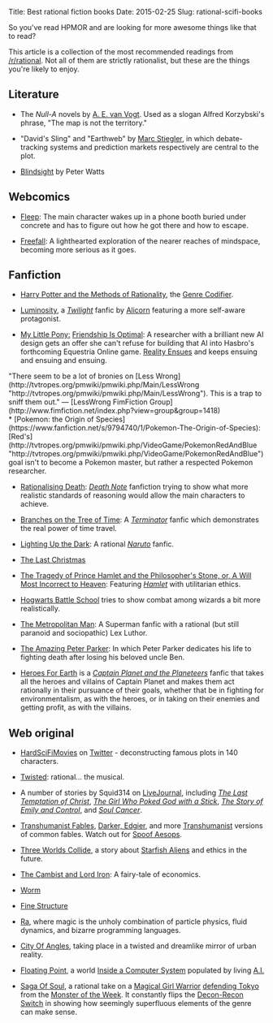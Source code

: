 Title: Best rational fiction books
Date: 2015-02-25
Slug: rational-scifi-books

So you've read HPMOR and are looking for more awesome things like that to read?

This article is a collection of the most recommended readings from [/r/rational](http://www.reddit.com/r/rational/). Not all of them are strictly rationalist, but these are the things you're likely to enjoy.

## Literature

*   The _Null-A_ novels by [A. E. van Vogt](http://tvtropes.org/pmwiki/pmwiki.php/Creator/AEVanVogt "http://tvtropes.org/pmwiki/pmwiki.php/Creator/AEVanVogt"). Used as a slogan Alfred Korzybski's phrase, "The map is not the territory."

*   "David's Sling" and "Earthweb" by [Marc Stiegler](http://tvtropes.org/pmwiki/pmwiki.php/Creator/MarcStiegler "http://tvtropes.org/pmwiki/pmwiki.php/Creator/MarcStiegler"), in which debate-tracking systems and prediction markets respectively are central to the plot.

* [Blindsight](http://tvtropes.org/pmwiki/pmwiki.php/Literature/Blindsight "http://tvtropes.org/pmwiki/pmwiki.php/Literature/Blindsight") by Peter Watts

## Webcomics
* [Fleep](http://tvtropes.org/pmwiki/pmwiki.php/ComicStrip/Fleep "http://tvtropes.org/pmwiki/pmwiki.php/ComicStrip/Fleep"): The main character wakes up in a phone booth buried under concrete and has to figure out how he got there and how to escape.

* [Freefall](http://tvtropes.org/pmwiki/pmwiki.php/Webcomic/Freefall "http://tvtropes.org/pmwiki/pmwiki.php/Webcomic/Freefall"): A lighthearted exploration of the nearer reaches of mindspace, becoming more serious as it goes.
## Fanfiction
* [Harry Potter and the Methods of Rationality](http://tvtropes.org/pmwiki/pmwiki.php/Fanfic/HarryPotterAndTheMethodsOfRationality "http://tvtropes.org/pmwiki/pmwiki.php/Fanfic/HarryPotterAndTheMethodsOfRationality"), the [Genre Codifier](http://tvtropes.org/pmwiki/pmwiki.php/Main/TropeCodifier "http://tvtropes.org/pmwiki/pmwiki.php/Main/TropeCodifier").

* [Luminosity](http://tvtropes.org/pmwiki/pmwiki.php/Fanfic/Luminosity "http://tvtropes.org/pmwiki/pmwiki.php/Fanfic/Luminosity"), a _[Twilight](http://tvtropes.org/pmwiki/pmwiki.php/Literature/Twilight "http://tvtropes.org/pmwiki/pmwiki.php/Literature/Twilight")_ fanfic by [Alicorn](http://tvtropes.org/pmwiki/pmwiki.php/Creator/Alicorn "http://tvtropes.org/pmwiki/pmwiki.php/Creator/Alicorn") featuring a more self-aware protagonist.

* [My Little Pony:](http://tvtropes.org/pmwiki/pmwiki.php/WesternAnimation/MyLittlePonyFriendshipIsMagic "http://tvtropes.org/pmwiki/pmwiki.php/WesternAnimation/MyLittlePonyFriendshipIsMagic") [Friendship Is Optimal](http://tvtropes.org/pmwiki/pmwiki.php/Fanfic/FriendshipIsOptimal "http://tvtropes.org/pmwiki/pmwiki.php/Fanfic/FriendshipIsOptimal"): A researcher with a brilliant new AI design gets an offer she can't refuse for building that AI into Hasbro's forthcoming Equestria Online game. [Reality Ensues](http://tvtropes.org/pmwiki/pmwiki.php/Main/RealityEnsues "http://tvtropes.org/pmwiki/pmwiki.php/Main/RealityEnsues") and keeps ensuing and ensuing and ensuing.
<div class="indent"> "There seem to be a lot of bronies on [Less Wrong](http://tvtropes.org/pmwiki/pmwiki.php/Main/LessWrong "http://tvtropes.org/pmwiki/pmwiki.php/Main/LessWrong"). This is a trap to sniff them out." — [LessWrong FimFiction Group](http://www.fimfiction.net/index.php?view=group&amp;group=1418)
</div>
* [Pokemon: the Origin of Species](https://www.fanfiction.net/s/9794740/1/Pokemon-The-Origin-of-Species): [Red's](http://tvtropes.org/pmwiki/pmwiki.php/VideoGame/PokemonRedAndBlue "http://tvtropes.org/pmwiki/pmwiki.php/VideoGame/PokemonRedAndBlue") goal isn't to become a Pokemon master, but rather a respected Pokemon researcher.

* [Rationalising Death](https://www.fanfiction.net/s/9380249/1/Rationalising-Death): _[Death Note](http://tvtropes.org/pmwiki/pmwiki.php/Manga/DeathNote "http://tvtropes.org/pmwiki/pmwiki.php/Manga/DeathNote")_ fanfiction trying to show what more realistic standards of reasoning would allow the main characters to achieve.

* [Branches on the Tree of Time](https://www.fanfiction.net/s/9658524/1/Branches-on-the-Tree-of-Time): A _[Terminator](http://tvtropes.org/pmwiki/pmwiki.php/Franchise/Terminator "http://tvtropes.org/pmwiki/pmwiki.php/Franchise/Terminator")_ fanfic which demonstrates the real power of time travel.

* [Lighting Up the Dark](https://www.fanfiction.net/s/9311012/1/Lighting-Up-the-Dark): A rational _[Naruto](http://tvtropes.org/pmwiki/pmwiki.php/Franchise/Naruto "http://tvtropes.org/pmwiki/pmwiki.php/Franchise/Naruto")_ fanfic.

* [The Last Christmas](https://www.fanfiction.net/s/9915682/1/The-Last-Christmas)

* [The Tragedy of Prince Hamlet and the Philosopher's Stone, or, A Will Most Incorrect to Heaven](http://makefoil.com/): Featuring _[Hamlet](http://tvtropes.org/pmwiki/pmwiki.php/Theatre/Hamlet "http://tvtropes.org/pmwiki/pmwiki.php/Theatre/Hamlet")_ with utilitarian ethics.

* [Hogwarts Battle School](https://www.fanfiction.net/s/8379655/1/Hogwarts-Battle-School) tries to show combat among wizards a bit more realistically.

* [The Metropolitan Man](http://tvtropes.org/pmwiki/pmwiki.php/FanFic/TheMetropolitanMan "http://tvtropes.org/pmwiki/pmwiki.php/FanFic/TheMetropolitanMan"): A Superman fanfic with a rational (but still paranoid and sociopathic) Lex Luthor.

* [The Amazing Peter Parker](https://www.fanfiction.net/s/10503877/1/The-Amazing-Peter-Parker): In which Peter Parker dedicates his life to fighting death after losing his beloved uncle Ben.

* [Heroes For Earth](http://tvtropes.org/pmwiki/pmwiki.php/Fanfic/HeroesForEarth "http://tvtropes.org/pmwiki/pmwiki.php/Fanfic/HeroesForEarth") is a _[Captain Planet and the Planeteers](http://tvtropes.org/pmwiki/pmwiki.php/WesternAnimation/CaptainPlanetAndThePlaneteers "http://tvtropes.org/pmwiki/pmwiki.php/WesternAnimation/CaptainPlanetAndThePlaneteers")_ fanfic that takes all the heroes and villains of Captain Planet and makes them act rationally in their pursuance of their goals, whether that be in fighting for environmentalism, as with the heroes, or in taking on their enemies and getting profit, as with the villains.

## Web original
* [HardSciFiMovies](https://twitter.com/HardSciFiMovies) on [Twitter](http://tvtropes.org/pmwiki/pmwiki.php/Website/Twitter "http://tvtropes.org/pmwiki/pmwiki.php/Website/Twitter") - deconstructing famous plots in 140 characters.

* [Twisted](https://www.youtube.com/watch?v=-77cUxba-aA): rational... the musical.

*   A number of stories by Squid314 on [LiveJournal](http://tvtropes.org/pmwiki/pmwiki.php/Main/LiveJournal "http://tvtropes.org/pmwiki/pmwiki.php/Main/LiveJournal"), including _[The Last Temptation of Christ](http://squid314.livejournal.com/324957.html)_, _[The Girl Who Poked God with a Stick](http://squid314.livejournal.com/336195.html)_, _[The Story of Emily and Control](http://squid314.livejournal.com/293753.html)_, and _[Soul Cancer](http://squid314.livejournal.com/284970.html)_.

* [Transhumanist Fables](http://slatestarcodex.com/2013/05/27/transhumanist-fables/), [Darker, Edgier](http://tvtropes.org/pmwiki/pmwiki.php/Main/DarkerAndEdgier "http://tvtropes.org/pmwiki/pmwiki.php/Main/DarkerAndEdgier"), and more [Transhumanist](http://tvtropes.org/pmwiki/pmwiki.php/Main/Transhuman "http://tvtropes.org/pmwiki/pmwiki.php/Main/Transhuman") versions of common fables. Watch out for [Spoof Aesops](http://tvtropes.org/pmwiki/pmwiki.php/Main/SpoofAesop "http://tvtropes.org/pmwiki/pmwiki.php/Main/SpoofAesop").

* [Three Worlds Collide](http://tvtropes.org/pmwiki/pmwiki.php/Main/ThreeWorldsCollide "http://tvtropes.org/pmwiki/pmwiki.php/Main/ThreeWorldsCollide"), a story about [Starfish Aliens](http://tvtropes.org/pmwiki/pmwiki.php/Main/StarfishAliens "http://tvtropes.org/pmwiki/pmwiki.php/Main/StarfishAliens") and ethics in the future.

* [The Cambist and Lord Iron](http://tvtropes.org/pmwiki/pmwiki.php/Literature/TheCambistAndLordIron "http://tvtropes.org/pmwiki/pmwiki.php/Literature/TheCambistAndLordIron"): A fairy-tale of economics.

* [Worm](http://tvtropes.org/pmwiki/pmwiki.php/Literature/Worm "http://tvtropes.org/pmwiki/pmwiki.php/Literature/Worm")

* [Fine Structure](http://tvtropes.org/pmwiki/pmwiki.php/Literature/FineStructure "http://tvtropes.org/pmwiki/pmwiki.php/Literature/FineStructure")

* [Ra](http://tvtropes.org/pmwiki/pmwiki.php/Literature/Ra "http://tvtropes.org/pmwiki/pmwiki.php/Literature/Ra"), where magic is the unholy combination of particle physics, fluid dynamics, and bizarre programming languages.

* [City Of Angles](http://tvtropes.org/pmwiki/pmwiki.php/Literature/CityOfAngles "http://tvtropes.org/pmwiki/pmwiki.php/Literature/CityOfAngles"), taking place in a twisted and dreamlike mirror of urban reality.

* [Floating Point](http://tvtropes.org/pmwiki/pmwiki.php/Literature/FloatingPoint "http://tvtropes.org/pmwiki/pmwiki.php/Literature/FloatingPoint"), a world [Inside a Computer System](http://tvtropes.org/pmwiki/pmwiki.php/Main/InsideAComputerSystem "http://tvtropes.org/pmwiki/pmwiki.php/Main/InsideAComputerSystem") populated by living [A.I.](http://tvtropes.org/pmwiki/pmwiki.php/Main/ArtificialIntelligence "http://tvtropes.org/pmwiki/pmwiki.php/Main/ArtificialIntelligence")

* [Saga Of Soul](http://tvtropes.org/pmwiki/pmwiki.php/Literature/SagaOfSoul "http://tvtropes.org/pmwiki/pmwiki.php/Literature/SagaOfSoul"), a rational take on a [Magical Girl Warrior](http://tvtropes.org/pmwiki/pmwiki.php/Main/MagicalGirlWarrior "http://tvtropes.org/pmwiki/pmwiki.php/Main/MagicalGirlWarrior") [defending Tokyo](http://tvtropes.org/pmwiki/pmwiki.php/Main/TokyoIsTheCenterOfTheUniverse "http://tvtropes.org/pmwiki/pmwiki.php/Main/TokyoIsTheCenterOfTheUniverse") from the [Monster of the Week](http://tvtropes.org/pmwiki/pmwiki.php/Main/MonsterOfTheWeek "http://tvtropes.org/pmwiki/pmwiki.php/Main/MonsterOfTheWeek"). It constantly flips the [Decon-Recon Switch](http://tvtropes.org/pmwiki/pmwiki.php/Main/DeconReconSwitch "http://tvtropes.org/pmwiki/pmwiki.php/Main/DeconReconSwitch") in showing how seemingly superfluous elements of the genre can make sense.


<!--, 
- diamond age 
- The Player of Games
----
- The Name of the Wind
- Altered Carbon
- The Stormlight Archivrs
- The Lies of Locke Lamora
----
- Anathem
- diskworld(Small Gods, sourcery, mort)
- dune, 
- hyperion
- hitchiker
----
Second:
- Ra - epub
- Worm
- Rainbow's End
- To say nothing of the dog
- Daemon(suarez)
- Vorkosigan saga
- Good omens - comedy, alexabderwales
- Accelerando
  
Miles Vorkosigan
Asimov
 -->
